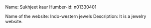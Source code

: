 Name: Sukhjeet kaur
Humber-id: n01330401

Name of the website: Indo-western jewels
Description: It is a jewelry website.
